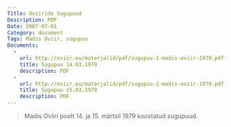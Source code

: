 ```yaml
---
Title: Oviiride Sugupuud
Description: PDF
Date: 2007-07-01
Category: document
Tags: Madis Oviir, sugupuu
Documents:
  -
    url: http://oviir.eu/materjalid/pdf/sugupuu-1-madis-oviir-1979.pdf
    title: Sugupuu 14.03.1979
    description: PDF
  -
    url: http://oviir.eu/materjalid/pdf/sugupuu-2-madis-oviir-1979.pdf
    title: Sugupuu 15.03.1979
    description: PDF
---
```


<blockquote>

Madis Oviiri poolt 14. ja 15. märtsil 1979 koostatud sugupuud.

</blockquote>
